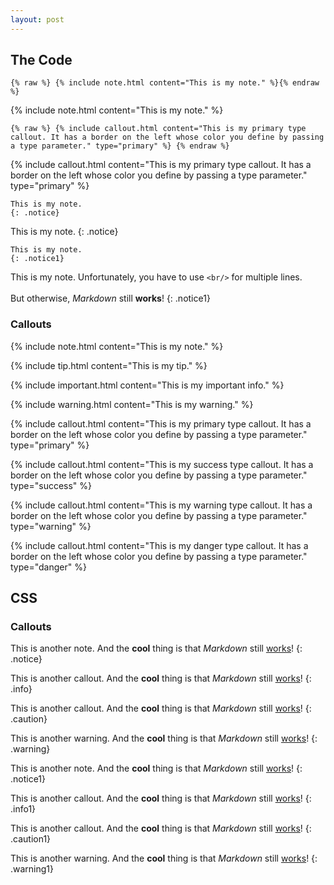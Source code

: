 ```yaml
---
layout: post
---
```


## The Code
```console
{% raw %} {% include note.html content="This is my note." %}{% endraw %}
```

{% include note.html content="This is my note." %}

```console
{% raw %} {% include callout.html content="This is my primary type callout. It has a border on the left whose color you define by passing a type parameter." type="primary" %} {% endraw %}
```

{% include callout.html content="This is my primary type callout. It has a border on the left whose color you define by passing a type parameter." type="primary" %}

```console
This is my note. 
{: .notice}
```

This is my note. 
{: .notice}

```console
This is my note.
{: .notice1}
```
This is my note. Unfortunately, you have to use ```<br/>``` for multiple lines. <br/> <br/> But otherwise, _Markdown_ still **works**!
{: .notice1}


### Callouts
{% include note.html content="This is my note." %}

{% include tip.html content="This is my tip." %}

{% include important.html content="This is my important info." %}

{% include warning.html content="This is my warning." %}

{% include callout.html content="This is my primary type callout. It has a border on the left whose color you define by passing a type parameter." type="primary" %}

{% include callout.html content="This is my success type callout. It has a border on the left whose color you define by passing a type parameter." type="success" %}

{% include callout.html content="This is my warning type callout. It has a border on the left whose color you define by passing a type parameter." type="warning" %}

{% include callout.html content="This is my danger type callout. It has a border on the left whose color you define by passing a type parameter." type="danger" %}

## CSS
### Callouts
This is another note. And the **cool** thing is that *Markdown* still [works](#)!
{: .notice}

This is another callout. And the **cool** thing is that *Markdown* still [works](#)!
{: .info}

This is another callout. And the **cool** thing is that *Markdown* still [works](#)!
{: .caution}

This is another warning. And the **cool** thing is that *Markdown* still [works](#)!
{: .warning}

This is another note. And the **cool** thing is that *Markdown* still [works](#)!
{: .notice1}

This is another callout. And the **cool** thing is that *Markdown* still [works](#)!
{: .info1}

This is another callout. And the **cool** thing is that *Markdown* still [works](#)!
{: .caution1}

This is another warning. And the **cool** thing is that *Markdown* still [works](#)!
{: .warning1}

